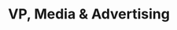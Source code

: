 ---
name: Scott Bender
title: "VP, Media & Advertising"
email: scott@narrative.io
department: Sales
image: /img/team/headshots/scott-bender.png
linkedin: https://www.linkedin.com/in/scottlbender/
---